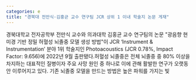 ```yaml
---
categories: e
title: "경북대 전만식·김홍균 교수 연구팀 JCR 상위 1 이내 학술지 논문 게재"
---
```

경북대학교 전자공학부 전만식 교수와 의과대학 김홍균 교수 연구팀의 논문 "광음향 현미경 기반 정밀 허혈성 뇌졸중 모델 생성 방법"이 JCR ‘Instrument & Instrumentation’ 분야 1위 학술지인 Photoacoustics (JCR 0.78%, Impact Factor: 9.656)에 2022년 9월 출판됐다.허혈성 뇌졸중은 전체 뇌졸중 중 80% 이상을 차지하는 대표적인 질병이자 주요 사망 원인 중 하나로 이에 관해 활발한 연구가 오랫동안 이루어지고 있다. 기존 뇌졸중 모델을 만드는 방법은 높은 파워를 가지는 빛